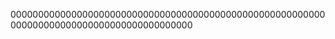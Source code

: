 
000000000000000000000000000000000000000000000000000000000000000000000000000000000000000000






















